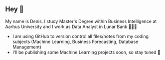 ## Hey 👋 

My name is Denis. I study Master's Degree within Business Intelligence at Aarhus University and I work as Data Analyst in Lunar Bank 👨🏻‍🚀
- I am using GitHub to version control all files/notes from my coding subjects (Machine Learning, Business Forecasting, Database Management)
- I'll be publishing some Machine Learning projects soon, so stay tuned 🚀
<!--
**denismrvoljak/denismrvoljak** is a ✨ _special_ ✨ repository because its `README.md` (this file) appears on your GitHub profile.

Here are some ideas to get you started:

- 🔭 I’m currently working on ...
- 🌱 I’m currently learning ...
- 👯 I’m looking to collaborate on ...
- 🤔 I’m looking for help with ...
- 💬 Ask me about ...
- 📫 How to reach me: ...
- 😄 Pronouns: ...
- ⚡ Fun fact: ...
-->

